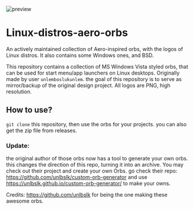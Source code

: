 ![preview](https://github.com/user-attachments/assets/69cb0006-333a-4c13-9fa7-74aff9116ca5)



# Linux-distros-aero-orbs

An actively maintained collection of Aero-inspired orbs, with the logos of Linux distros. It also contains some Windows ones, and BSD.

This repository contains a collection of MS Windows Vista styled orbs, that can be used for start menu/app launchers on Linux desktops. Originally made by user `unlemboslukunlem`. the goal of this repository is to serve as mirror/backup of the original design project. All logos are PNG, high resolution.

## How to use?

`git clone` this repository, then use the orbs for your projects. you can also get the zip file from releases.

### Update: 
the original author of those orbs now has a tool to generate your own orbs. this changes the direction of this repo, turning it into an archive. You may check out their project and create your own Orbs.
go check their repo: https://github.com/unlbslk/custom-orb-generator and use https://unlbslk.github.io/custom-orb-generator/ to make your owns.

Credits:
https://github.com/unlbslk for being the one making these awesome orbs. 
